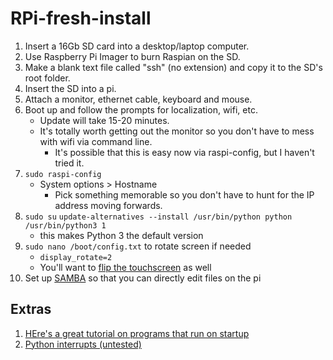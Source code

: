 # RPi-fresh-install

1. Insert a 16Gb SD card into a desktop/laptop computer.
2. Use Raspberry Pi Imager to burn Raspian on the SD.
1. Make a blank text file called "ssh" (no extension) and copy it to the SD's root folder.
1. Insert the SD into a pi.
1. Attach a monitor, ethernet cable, keyboard and mouse.
1. Boot up and follow the prompts for localization, wifi, etc.
    - Update will take 15-20 minutes.
    - It's totally worth getting out the monitor so you don't have to mess with wifi via command line.
      - It's possible that this is easy now via raspi-config, but I haven't tried it.
1. ```sudo raspi-config```
    - System options > Hostname
      - Pick something memorable so you don't have to hunt for the IP address moving forwards.
1. ```sudo su``` ```update-alternatives --install /usr/bin/python python /usr/bin/python3 1```
    - this makes Python 3 the default version
1. ```sudo nano /boot/config.txt``` to rotate screen if needed
    - ```display_rotate=2```
    - You'll want to [flip the touchscreen](https://www.instructables.com/Rotate-Raspberry-Pi-Display-and-Touchscreen/) as well
1. Set up [SAMBA](https://magpi.raspberrypi.org/articles/samba-file-server) so that you can directly edit files on the pi

## Extras
1. [HEre's a great tutorial on programs that run on startup](https://medium.com/@wasiullah.khan21/setup-a-python-script-as-a-service-through-systemctl-systemd-f0cc55a42267)
2. [Python interrupts (untested)](https://blog.miguelgrinberg.com/post/how-to-make-python-wait)
